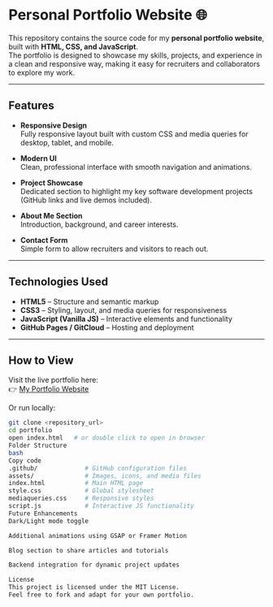 # Personal Portfolio Website 🌐

This repository contains the source code for my **personal portfolio website**, built with **HTML, CSS, and JavaScript**.  
The portfolio is designed to showcase my skills, projects, and experience in a clean and responsive way, making it easy for recruiters and collaborators to explore my work.

---

## Features

- **Responsive Design**  
  Fully responsive layout built with custom CSS and media queries for desktop, tablet, and mobile.

- **Modern UI**  
  Clean, professional interface with smooth navigation and animations.

- **Project Showcase**  
  Dedicated section to highlight my key software development projects (GitHub links and live demos included).

- **About Me Section**  
  Introduction, background, and career interests.

- **Contact Form**  
  Simple form to allow recruiters and visitors to reach out.

---

## Technologies Used
- **HTML5** – Structure and semantic markup  
- **CSS3** – Styling, layout, and media queries for responsiveness  
- **JavaScript (Vanilla JS)** – Interactive elements and functionality  
- **GitHub Pages / GitCloud** – Hosting and deployment  

---

## How to View

Visit the live portfolio here:  
👉 [My Portfolio Website](<your_live_link_here>)

Or run locally:
```bash
git clone <repository_url>
cd portfolio
open index.html   # or double click to open in browser
Folder Structure
bash
Copy code
.github/             # GitHub configuration files
assets/              # Images, icons, and media files
index.html           # Main HTML page
style.css            # Global stylesheet
mediaqueries.css     # Responsive styles
script.js            # Interactive JS functionality
Future Enhancements
Dark/Light mode toggle

Additional animations using GSAP or Framer Motion

Blog section to share articles and tutorials

Backend integration for dynamic project updates

License
This project is licensed under the MIT License.
Feel free to fork and adapt for your own portfolio.
